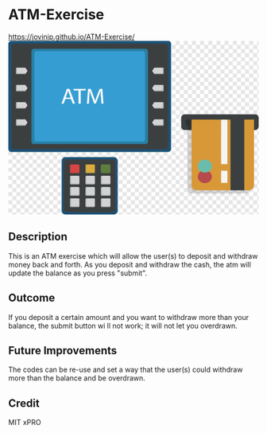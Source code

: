 # ATM-Exercise
https://jovinjp.github.io/ATM-Exercise/
<img src="./atm.png" />
<h2>Description</h2>
<p>This is an ATM exercise which will allow the user(s) to deposit and withdraw money back and forth. As you deposit and withdraw the cash, the atm will update the balance as you press "submit".</p>
<h2>Outcome</h2>
<p>If you deposit a certain amount and you want to withdraw more than your balance, the submit button wi ll not work; it will not let you overdrawn.</p>
<h2>Future Improvements</h2>
<p>The codes can be re-use and set a way that the user(s) could withdraw more than the balance and be overdrawn.</p> 
<h2>Credit</h2>
<p>MIT xPRO</p>
